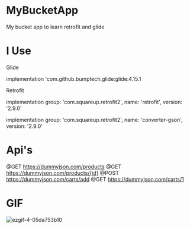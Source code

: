 # MyBucketApp


My bucket app to learn retrofit and glide



# I Use 


Glide

implementation 'com.github.bumptech.glide:glide:4.15.1

Retrofit

implementation group: 'com.squareup.retrofit2', name: 'retrofit', version: '2.9.0'

implementation group: 'com.squareup.retrofit2', name: 'converter-gson', version: '2.9.0'

# Api's

@GET https://dummyjson.com/products
@GET https://dummyjson.com/products/{id}
@POST https://dummyjson.com/carts/add
@GET https://dummyjson.com/carts/1

# GIF


![ezgif-4-05da753b10](https://github.com/FurkanEmircanDursun/furkan_emircan_dursun_vize2/assets/63562726/750f2176-57b7-40ea-b206-457868f07264)
